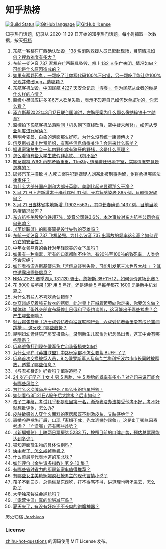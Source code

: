 # 知乎热榜
[![Build Status](https://github.com/ToWeLong/zhihu-hot-questions/workflows/CI/badge.svg)](https://github.com/ToWeLong/zhihu-hot-questions/actions)
[![GitHub language](https://img.shields.io/badge/language-golang-orange.svg)](https://golang.org/)
[![GitHub license](https://img.shields.io/github/license/ToWeLong/zhihu-hot-questions)](https://github.com/ToWeLong/zhihu-hot-questions/blob/main/LICENSE)

知乎热门话题，记录从 2020-11-29 日开始的知乎热门话题。每小时抓取一次数据，按天[归档](./archives)

<!-- BEGIN -->

1. [东航一客机在广西确认坠毁，138 名消防救援人员已赶赴现场，目前情况如何？搜救难度有多大？](https://www.zhihu.com/question/523262879)
1. [东航一架波音 737 客机在广西藤县坠毁，机上 132 人伤亡未明，情况如何？可能是什么原因造成的？](https://www.zhihu.com/question/523245532)
1. [如果有两颗药丸，一颗吃了让你写代码100%不出错，另一颗吃了能让你100%发现并修改bug，选哪颗？](https://www.zhihu.com/question/523096401)
1. [东航客机坠毁，中国民航 4227 天安全记录「清零」，作为民航从业者的你是什么样的心情？](https://www.zhihu.com/question/523266803)
1. [超级小桀回应拼多多6万人砍单失败，表示不知道自己如何砍单成功的，你怎么看？](https://www.zhihu.com/question/522921696)
1. [泽连斯基2022年3月17日联合国演讲，左胸图案为什么那么像纳粹铁十字勋章?](https://www.zhihu.com/question/522594323)
1. [监控拍下东航客机坠落瞬间「机头朝下直线坠落，空中疑未解体」，如何从专业角度进行解读？](https://www.zhihu.com/question/523288731)
1. [明明今麦郎、白象的泡面那么好吃，为什么没有统一康师傅火？](https://www.zhihu.com/question/323258038)
1. [俄罗斯拟退出世贸组织，有哪些信息值得关注？会带来什么影响？](https://www.zhihu.com/question/523302716)
1. [据说家猪放生会一年内野化成有獠牙的野猪，这是什么原理？](https://www.zhihu.com/question/362529810)
1. [怎么看待有些大学生放假非高铁、飞机不坐?](https://www.zhihu.com/question/517075226)
1. [网友爆料 WBG 内部矛盾重重，TheShy 遭排挤住进地下室，实际情况究竟是怎样的？](https://www.zhihu.com/question/523156908)
1. [邯郸汽车冲撞致 4 人死亡案件犯罪嫌疑人刘某北被刑事拘留，他将承担哪些法律责任？](https://www.zhihu.com/question/523280198)
1. [为什么大部分国产剧和大部分英剧、美剧比起来显得那么干净？](https://www.zhihu.com/question/280434879)
1. [3 月 21 日上海新增本土确诊病例 31 例、无症状感染者 865 例，目前情况如何？](https://www.zhihu.com/question/523365059)
1. [3 月 21 日吉林省本地新增「1902+563」，其中长春确诊 1437 例，目前当地防疫情况如何？](https://www.zhihu.com/question/523373365)
1. [东方航空美股股价跌超7%，波音公司跌3.6%，本次事故对东方航空公司会有何影响？](https://www.zhihu.com/question/523252712)
1. [《英雄联盟》的腕豪算是设计失败的英雄吗？](https://www.zhihu.com/question/515995604)
1. [东航一架波音 737 飞机坠毁，为什么波音 737 出事故的频率这么高？如何评价它的安全性？](https://www.zhihu.com/question/523260268)
1. [中年女领导真的会针对年轻貌美的女下属吗？](https://www.zhihu.com/question/304335915)
1. [如果有一种病毒，所有的口罩都防不住他，有90％至100％的致死率，人类会不会灭绝？](https://www.zhihu.com/question/522816637)
1. [如何看待泽连斯基警告称「若俄乌谈判失败，可能引发第三次世界大战 」？其中透露出哪些信息？](https://www.zhihu.com/question/523185977)
1. [NBA 21-22 赛季湖人 131:120 骑士，詹姆斯 38+11+12，如何评价这场比赛？](https://www.zhihu.com/question/523363341)
1. [花 8000 买苹果 13P 用 5 年好，还是连续 5 年每年都花 1600 元换新手机划算？](https://www.zhihu.com/question/522801944)
1. [为什么有些人不喜欢承认错误？](https://www.zhihu.com/question/22348368)
1. [你穿越成穿着纯元故衣的甄嬛，此时皇上正喊着菀菀向你走来，你要怎么做？](https://www.zhihu.com/question/522523003)
1. [媒体称「俄外交部宣布将停止日俄和平条约谈判」，这可能出于哪些考虑？会产生哪些影响？](https://www.zhihu.com/question/523394844)
1. [就业报告显示「近七成受访者向往互联网行业，六成受访者会因没有成长空间跳槽」，这反映了哪些趋势？](https://www.zhihu.com/question/523201285)
1. [昆明妇幼保健院产房安摄像头，录制新生儿影像为纪念品出售，这其中会有哪些隐患？](https://www.zhihu.com/question/523214158)
1. [俄乌战争打到现在俄军伤亡和装备损失如何?](https://www.zhihu.com/question/522745238)
1. [为什么现在《英雄联盟》中路玩家都不怎么要蓝 BUFF 了？](https://www.zhihu.com/question/517845904)
1. [俄乌首次交换被俘人员，9 名俄罗斯军人及乌克兰梅利托波尔市市长同时被释放，透露了哪些信息？](https://www.zhihu.com/question/523388686)
1. [《与君初相识》好看吗？值得追吗？](https://www.zhihu.com/question/522514813)
1. [24 岁产妇早产 1 女 4 男 5 胞胎，生 5 胞胎的概率有多小？对产妇来说可能会有哪些风险？](https://www.zhihu.com/question/523228629)
1. [为什么这次俄乌冲突中死了那么多的俄军将领？](https://www.zhihu.com/question/523207571)
1. [如何看待3月21日A股午后大跳水？后市如何？](https://www.zhihu.com/question/523222566)
1. [孩子二年级，考试几乎都是班里第一名，渐渐我没办法接受他考不好，考不好就想批评他，怎么办?](https://www.zhihu.com/question/486829519)
1. [皮肤敏感的人穿什么面料的家居服既不刺激皮肤、又肤感绝佳？](https://www.zhihu.com/question/513670973)
1. [离婚冷静期施行后，出现「离婚不成，先立遗嘱的现象」，这是出于哪些因素考虑？「立遗嘱」还有哪些趋势？](https://www.zhihu.com/question/523378159)
1. [《新蝙蝠侠》上映两日票房达 5233 万，按照目前的口碑走势，预估总票房能达到多少？](https://www.zhihu.com/question/522643038)
1. [猫知道面前生物的具体性别吗？](https://www.zhihu.com/question/523041598)
1. [快中考了，怎么戒掉手机？](https://www.zhihu.com/question/523269034)
1. [什么菜最能代表地道的东北味？](https://www.zhihu.com/question/520702942)
1. [如何评价《余生请多指教》第 9-10 集？](https://www.zhihu.com/question/523101764)
1. [有哪些省时省力的厨房新家电值得推荐？](https://www.zhihu.com/question/523267819)
1. [有哪些女主美艳妩媚疯狂撩男主的现代言情小说？](https://www.zhihu.com/question/396553424)
1. [孩子不到三岁，总偷偷拿东西吃，打不得骂不得，讲道理也听不进去，怎么办？](https://www.zhihu.com/question/521102174)
1. [大学独来独往会尴尬吗？](https://www.zhihu.com/question/523266178)
1. [「露营生活」真的能够减压吗？](https://www.zhihu.com/question/442608640)
1. [夏天来了，有没有好吃还不长肉的饱腹神器？](https://www.zhihu.com/question/523228664)

<!-- END -->

历史归档 [./archives](./archives)


### License
[zhihu-hot-questions](https://github.com/towelong/zhihu-hot-questions) 的源码使用 MIT License 发布。